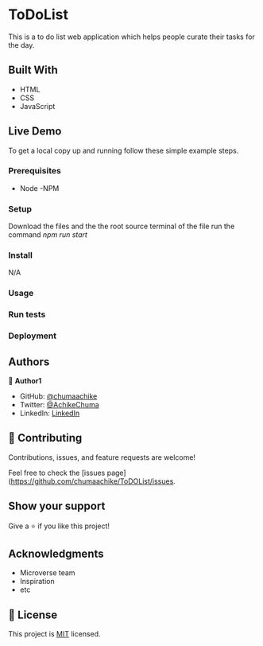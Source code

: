 # ToDoList

 This is a to do list web application which helps people curate their tasks for the day.


## Built With

- HTML
- CSS
- JavaScript


## Live Demo 







To get a local copy up and running follow these simple example steps.

### Prerequisites
 - Node
 -NPM

### Setup
Download the files and the the root source terminal of the file run the command *npm run start*

### Install
N/A

### Usage

### Run tests

### Deployment



## Authors

👤 **Author1**

- GitHub: [@chumaachike](https://github.com/chumaachike)
- Twitter: [@AchikeChuma](https://twitter.com/AchikeChuma)
- LinkedIn: [LinkedIn](https://www.linkedin.com/in/edward-achike-903432111/)


## 🤝 Contributing

Contributions, issues, and feature requests are welcome!

Feel free to check the [issues page](https://github.com/chumaachike/ToDOList/issues.

## Show your support

Give a ⭐️ if you like this project!

## Acknowledgments

- Microverse team
- Inspiration
- etc

## 📝 License

This project is [MIT](https://github.com/chumaachike/ToDOList/MIT.md) licensed.
